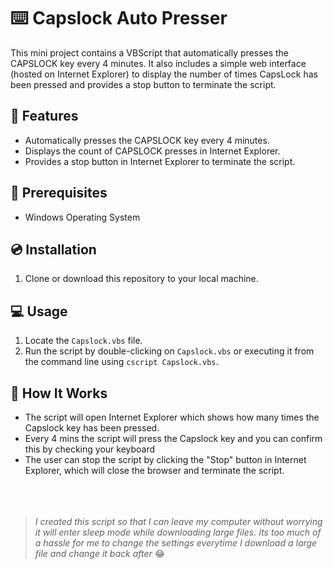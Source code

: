 # ⌨️ Capslock Auto Presser

This mini project contains a VBScript that automatically presses the CAPSLOCK key every 4 minutes. It also includes a simple web interface (hosted on Internet Explorer) to display the number of times CapsLock has been pressed and provides a stop button to terminate the script.

## 📃 Features
- Automatically presses the CAPSLOCK key every 4 minutes.
- Displays the count of CAPSLOCK presses in Internet Explorer.
- Provides a stop button in Internet Explorer to terminate the script.

## 📝 Prerequisites
- Windows Operating System

## 💿 Installation
1. Clone or download this repository to your local machine.

## 💻 Usage
1. Locate the `Capslock.vbs` file.
2. Run the script by double-clicking on `Capslock.vbs` or executing it from the command line using `cscript Capslock.vbs`.

## 🔨 How It Works
- The script will open Internet Explorer which shows how many times the Capslock key has been pressed.
- Every 4 mins the script will press the Capslock key and you can confirm this by checking your keyboard
- The user can stop the script by clicking the "Stop" button in Internet Explorer, which will close the browser and terminate the script.
<br><br><br><br>

>*I created this script so that I can leave my computer without worrying it will enter sleep mode while downloading large files. Its too much of a hassle for me to change the settings everytime I download a large file and change it back after* 😂 

